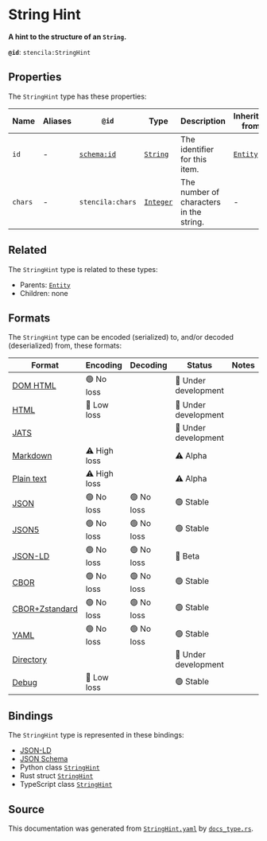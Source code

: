 # String Hint

**A hint to the structure of an `String`.**

**`@id`**: `stencila:StringHint`

## Properties

The `StringHint` type has these properties:

| Name    | Aliases | `@id`                                | Type                                                                                              | Description                             | Inherited from                                                                                   |
| ------- | ------- | ------------------------------------ | ------------------------------------------------------------------------------------------------- | --------------------------------------- | ------------------------------------------------------------------------------------------------ |
| `id`    | -       | [`schema:id`](https://schema.org/id) | [`String`](https://github.com/stencila/stencila/blob/main/docs/reference/schema/data/string.md)   | The identifier for this item.           | [`Entity`](https://github.com/stencila/stencila/blob/main/docs/reference/schema/other/entity.md) |
| `chars` | -       | `stencila:chars`                     | [`Integer`](https://github.com/stencila/stencila/blob/main/docs/reference/schema/data/integer.md) | The number of characters in the string. | -                                                                                                |

## Related

The `StringHint` type is related to these types:

- Parents: [`Entity`](https://github.com/stencila/stencila/blob/main/docs/reference/schema/other/entity.md)
- Children: none

## Formats

The `StringHint` type can be encoded (serialized) to, and/or decoded (deserialized) from, these formats:

| Format                                                                                             | Encoding     | Decoding  | Status              | Notes |
| -------------------------------------------------------------------------------------------------- | ------------ | --------- | ------------------- | ----- |
| [DOM HTML](https://github.com/stencila/stencila/blob/main/docs/reference/formats/dom.md)           | 🟢 No loss    |           | 🚧 Under development |       |
| [HTML](https://github.com/stencila/stencila/blob/main/docs/reference/formats/html.md)              | 🔷 Low loss   |           | 🚧 Under development |       |
| [JATS](https://github.com/stencila/stencila/blob/main/docs/reference/formats/jats.md)              |              |           | 🚧 Under development |       |
| [Markdown](https://github.com/stencila/stencila/blob/main/docs/reference/formats/markdown.md)      | ⚠️ High loss |           | ⚠️ Alpha            |       |
| [Plain text](https://github.com/stencila/stencila/blob/main/docs/reference/formats/text.md)        | ⚠️ High loss |           | ⚠️ Alpha            |       |
| [JSON](https://github.com/stencila/stencila/blob/main/docs/reference/formats/json.md)              | 🟢 No loss    | 🟢 No loss | 🟢 Stable            |       |
| [JSON5](https://github.com/stencila/stencila/blob/main/docs/reference/formats/json5.md)            | 🟢 No loss    | 🟢 No loss | 🟢 Stable            |       |
| [JSON-LD](https://github.com/stencila/stencila/blob/main/docs/reference/formats/jsonld.md)         | 🟢 No loss    | 🟢 No loss | 🔶 Beta              |       |
| [CBOR](https://github.com/stencila/stencila/blob/main/docs/reference/formats/cbor.md)              | 🟢 No loss    | 🟢 No loss | 🟢 Stable            |       |
| [CBOR+Zstandard](https://github.com/stencila/stencila/blob/main/docs/reference/formats/cborzst.md) | 🟢 No loss    | 🟢 No loss | 🟢 Stable            |       |
| [YAML](https://github.com/stencila/stencila/blob/main/docs/reference/formats/yaml.md)              | 🟢 No loss    | 🟢 No loss | 🟢 Stable            |       |
| [Directory](https://github.com/stencila/stencila/blob/main/docs/reference/formats/directory.md)    |              |           | 🚧 Under development |       |
| [Debug](https://github.com/stencila/stencila/blob/main/docs/reference/formats/debug.md)            | 🔷 Low loss   |           | 🟢 Stable            |       |

## Bindings

The `StringHint` type is represented in these bindings:

- [JSON-LD](https://stencila.org/StringHint.jsonld)
- [JSON Schema](https://stencila.org/StringHint.schema.json)
- Python class [`StringHint`](https://github.com/stencila/stencila/blob/main/python/python/stencila/types/string_hint.py)
- Rust struct [`StringHint`](https://github.com/stencila/stencila/blob/main/rust/schema/src/types/string_hint.rs)
- TypeScript class [`StringHint`](https://github.com/stencila/stencila/blob/main/ts/src/types/StringHint.ts)

## Source

This documentation was generated from [`StringHint.yaml`](https://github.com/stencila/stencila/blob/main/schema/StringHint.yaml) by [`docs_type.rs`](https://github.com/stencila/stencila/blob/main/rust/schema-gen/src/docs_type.rs).